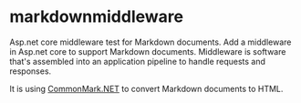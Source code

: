 # markdownmiddleware

Asp.net core middleware test for Markdown documents.
Add a middleware in Asp.net core to support Markdown documents.
Middleware is software that's assembled into an application pipeline
to handle requests and responses.

It is using [CommonMark.NET](https://github.com/Knagis/CommonMark.NET)
to convert Markdown documents to HTML.
